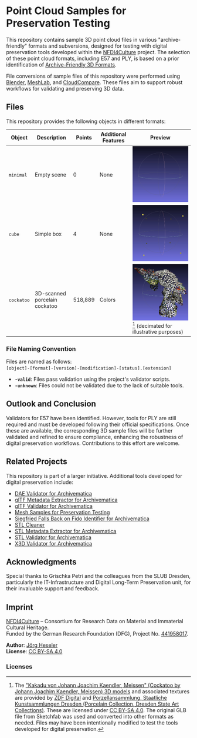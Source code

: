 # Point Cloud Samples for Preservation Testing

This repository contains sample 3D point cloud files in various "archive-friendly" formats and subversions, designed for testing with digital preservation tools developed within the [NFDI4Culture](https://nfdi4culture.de/) project. The selection of these point cloud formats, including E57<!-- , LAS--> and PLY, is based on a prior identification of [Archive-Friendly 3D Formats](https://docs.google.com/spreadsheets/d/1c3EeDgJ2qWNWc35F35atYD4mgLkvk5tS7q632Ti-eDE/edit?gid=852170763#gid=852170763).

File conversions of sample files of this repository were performed using [Blender](https://www.blender.org/), [MeshLab](https://www.meshlab.net/), and [CloudCompare](https://www.danielgm.net/cc/). These files aim to support robust workflows for validating and preserving 3D data.

## Files

This repository provides the following objects in different formats:

| Object     | Description                   | Points  | Additional Features | Preview                                                                   |
| ---------- | ----------------------------- | ------- | ------------------- | ------------------------------------------------------------------------- |
| `minimal`  | Empty scene                   | 0       | None                | ![](.github/media/minimal.jpg)                                            |
| `cube`     | Simple box                    | 4       | None                | ![](.github/media/cube.jpg)                                               |
| `cockatoo` | 3D-scanned porcelain cockatoo | 518,889 | Colors              | ![](.github/media/cockatoo.jpg)[^1] (decimated for illustrative purposes) |

### File Naming Convention

Files are named as follows:  
`[object]-[format]-[version]-[modification]-[status].[extension]`

- **`-valid`**: Files pass validation using the project's validator scripts.
- **`-unknown`**: Files could not be validated due to the lack of suitable tools.

## Outlook and Conclusion

Validators for E57<!-- and LAS--> have been identified. However, tools for PLY are still required and must be developed following their official specifications. Once these are available, the corresponding 3D sample files will be further validated and refined to ensure compliance, enhancing the robustness of digital preservation workflows. Contributions to this effort are welcome.

## Related Projects

This repository is part of a larger initiative. Additional tools developed for digital preservation include:

- [DAE Validator for Archivematica](https://github.com/JoergHeseler/dae-validator-for-archivematica)
- [glTF Metadata Extractor for Archivematica](https://github.com/JoergHeseler/gltf-metadata-extractor-for-archivematica)
- [glTF Validator for Archivematica](https://github.com/JoergHeseler/gltf-validator-for-archivematica)
- [Mesh Samples for Preservation Testing](https://github.com/JoergHeseler/mesh-samples-for-preservation-testing)
- [Siegfried Falls Back on Fido Identifier for Archivematica](https://github.com/JoergHeseler/siegfried-falls-back-on-fido-identifier-for-archivematica)
- [STL Cleaner](https://github.com/JoergHeseler/stl-cleaner)
- [STL Metadata Extractor for Archivematica](https://github.com/JoergHeseler/stl-metadata-extractor-for-archivematica)
- [STL Validator for Archivematica](https://github.com/JoergHeseler/stl-validator-for-archivematica)
- [X3D Validator for Archivematica](https://github.com/JoergHeseler/x3d-validator-for-archivematica)

## Acknowledgments

Special thanks to Grischka Petri and the colleagues from the SLUB Dresden, particularly the IT-Infrastructure and Digital Long-Term Preservation unit, for their invaluable support and feedback.

## Imprint

[NFDI4Culture](https://nfdi4culture.de/) – Consortium for Research Data on Material and Immaterial Cultural Heritage.  
Funded by the German Research Foundation (DFG), Project No. [441958017](https://gepris.dfg.de/gepris/projekt/441958017).

**Author**: [Jörg Heseler](https://orcid.org/0000-0002-1497-627X)  
**License**: [CC BY-SA 4.0](https://creativecommons.org/licenses/by-sa/4.0/)

### Licenses

[^1]: The ["Kakadu von Johann Joachim Kaendler, Meissen" (Cockatoo by Johann Joachim Kaendler, Meissen) 3D models](https://sketchfab.com/3d-models/cockatoo-von-johann-joachim-kaendler-meissen-ddebac799fa14d389a6acc68f9cbfcdf) and associated textures are provided by [ZDF Digital](https://zdf.digital/) and [Porzellansammlung, Staatliche Kunstsammlungen Dresden (Porcelain Collection, Dresden State Art Collections)](https://www.skd.museum/). These are licensed under [CC BY-SA 4.0](https://creativecommons.org/licenses/by-sa/4.0/). The original GLB file from Sketchfab was used and converted into other formats as needed. Files may have been intentionally modified to test the tools developed for digital preservation.
